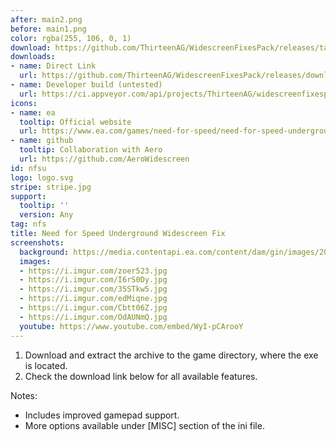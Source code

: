 ```yaml
---
after: main2.png
before: main1.png
color: rgba(255, 106, 0, 1)
download: https://github.com/ThirteenAG/WidescreenFixesPack/releases/tag/nfsu
downloads:
- name: Direct Link
  url: https://github.com/ThirteenAG/WidescreenFixesPack/releases/download/nfsu/NFSUnderground.WidescreenFix.zip
- name: Developer build (untested)
  url: https://ci.appveyor.com/api/projects/ThirteenAG/widescreenfixespack/artifacts/NFSUnderground.WidescreenFix.zip?branch=master
icons:
- name: ea
  tooltip: Official website
  url: https://www.ea.com/games/need-for-speed/need-for-speed-underground
- name: github
  tooltip: Collaboration with Aero
  url: https://github.com/AeroWidescreen
id: nfsu
logo: logo.svg
stripe: stripe.jpg
support:
  tooltip: ''
  version: Any
tag: nfs
title: Need for Speed Underground Widescreen Fix
screenshots:
  background: https://media.contentapi.ea.com/content/dam/gin/images/2017/01/need-for-speed-underground-rivals-keyart.jpg
  images:
  - https://i.imgur.com/zoer523.jpg
  - https://i.imgur.com/I6rS0Dy.jpg
  - https://i.imgur.com/35STkw5.jpg
  - https://i.imgur.com/edMiqne.jpg
  - https://i.imgur.com/Cbtt06Z.jpg
  - https://i.imgur.com/OdAUNmQ.jpg
  youtube: https://www.youtube.com/embed/WyI-pCArooY
---
```


1. Download and extract the archive to the game directory, where the exe is located.
2. Check the download link below for all available features.

Notes:

* Includes improved gamepad support.
* More options available under [MISC] section of the ini file.
